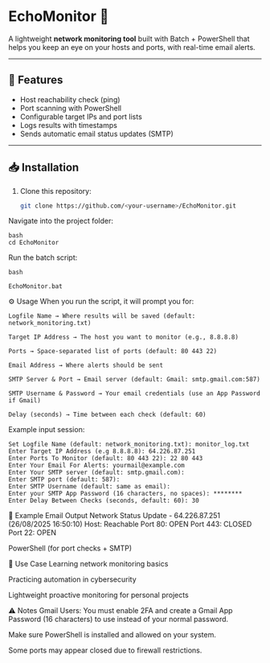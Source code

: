 # EchoMonitor 📡
A lightweight **network monitoring tool** built with Batch + PowerShell that helps you keep an eye on your hosts and ports, with real-time email alerts.

---

## 🚀 Features
- Host reachability check (ping)
- Port scanning with PowerShell
- Configurable target IPs and port lists
- Logs results with timestamps
- Sends automatic email status updates (SMTP)

---

## 📥 Installation
1. Clone this repository:
   ```bash
   git clone https://github.com/<your-username>/EchoMonitor.git
Navigate into the project folder:

    bash
    cd EchoMonitor
Run the batch script:

    bash

    EchoMonitor.bat
⚙️ Usage
When you run the script, it will prompt you for:

    Logfile Name → Where results will be saved (default: network_monitoring.txt)

    Target IP Address → The host you want to monitor (e.g., 8.8.8.8)

    Ports → Space-separated list of ports (default: 80 443 22)

    Email Address → Where alerts should be sent

    SMTP Server & Port → Email server (default: Gmail: smtp.gmail.com:587)

    SMTP Username & Password → Your email credentials (use an App Password if Gmail)

    Delay (seconds) → Time between each check (default: 60)

Example input session:


    Set Logfile Name (default: network_monitoring.txt): monitor_log.txt
    Enter Target IP Address (e.g 8.8.8.8): 64.226.87.251
    Enter Ports To Monitor (default: 80 443 22): 22 80 443
    Enter Your Email For Alerts: yourmail@example.com
    Enter Your SMTP server (default: smtp.gmail.com): 
    Enter SMTP port (default: 587): 
    Enter SMTP Username (default: same as email): 
    Enter your SMTP App Password (16 characters, no spaces): ********
    Enter Delay Between Checks (seconds, default: 60): 30
📩 Example Email Output
Network Status Update - 64.226.87.251 (26/08/2025 16:50:10)
Host: Reachable
Port 80: OPEN
Port 443: CLOSED
Port 22: OPEN


PowerShell (for port checks + SMTP)

🎯 Use Case
Learning network monitoring basics

Practicing automation in cybersecurity

Lightweight proactive monitoring for personal projects

⚠️ Notes
Gmail Users: You must enable 2FA and create a Gmail App Password (16 characters) to use instead of your normal password.

Make sure PowerShell is installed and allowed on your system.

Some ports may appear closed due to firewall restrictions.
